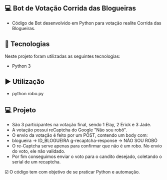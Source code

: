 ## 💻 Bot de Votação Corrida das Blogueiras

- Código de Bot desenvolvido em Python para votação realite Corrida das Blogueiras.

## :rocket: Tecnologias

Neste projeto foram utilizadas as seguintes tecnologias:

- Python 3

## ▶️ Utilização
 - python robo.py

## 💻 Projeto

 - São 3 participantes na votação final, sendo 1 Elay, 2 Erick e 3 Jade.
 - A votação possui reCaptcha do Google "Não sou robô".
 - O envio da votação é feito por um POST, contendo um body com:
 - blogueira -> ID_BLOGUEIRA g-recaptcha-response -> NÃO SOU ROBÔ
 - O re-Captcha serve apenas para confirmar que não é um robo. No envio do voto, ele não validado.
 - Por fim conseguimos enviar o voto para o candito desejado, coletando o serial de um recaptcha.

☑️ O código tem com objetivo de se praticar Python e automação.
